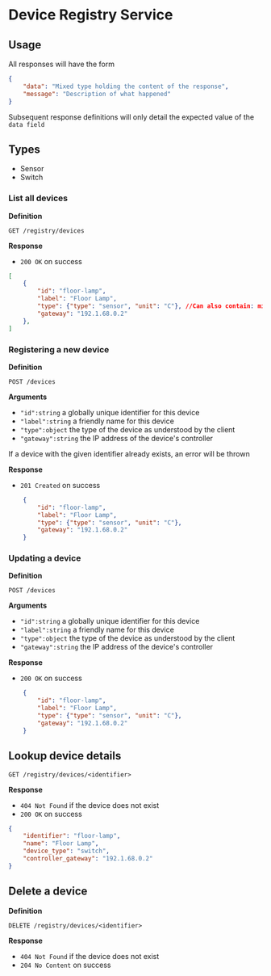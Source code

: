 # Device Registry Service

## Usage

All responses will have the form

```json
{
    "data": "Mixed type holding the content of the response",
    "message": "Description of what happened"
}
```

Subsequent response definitions will only detail the expected value of the `data field`

## Types

* Sensor
* Switch



### List all devices

**Definition**

`GET /registry/devices`

**Response**

- `200 OK` on success

```json
[
    {
        "id": "floor-lamp",
        "label": "Floor Lamp",
        "type": {"type": "sensor", "unit": "C"}, //Can also contain: min/max, 
        "gateway": "192.1.68.0.2"
    },
]
```

### Registering a new device

**Definition**

`POST /devices`

**Arguments**

- `"id":string` a globally unique identifier for this device
- `"label":string` a friendly name for this device
- `"type":object` the type of the device as understood by the client
- `"gateway":string` the IP address of the device's controller

If a device with the given identifier already exists, an error will be thrown

**Response**

- `201 Created` on success

```json
    {
        "id": "floor-lamp",
        "label": "Floor Lamp",
        "type": {"type": "sensor", "unit": "C"},
        "gateway": "192.1.68.0.2"
    }
```


### Updating a device

**Definition**

`POST /devices`

**Arguments**

- `"id":string` a globally unique identifier for this device
- `"label":string` a friendly name for this device
- `"type":object` the type of the device as understood by the client
- `"gateway":string` the IP address of the device's controller

**Response**

- `200 OK` on success

```json
    {
        "id": "floor-lamp",
        "label": "Floor Lamp",
        "type": {"type": "sensor", "unit": "C"},
        "gateway": "192.1.68.0.2"
    }
```



## Lookup device details

`GET /registry/devices/<identifier>`

**Response**

- `404 Not Found` if the device does not exist
- `200 OK` on success

```json
{
    "identifier": "floor-lamp",
    "name": "Floor Lamp",
    "device_type": "switch",
    "controller_gateway": "192.1.68.0.2"
}
```

## Delete a device

**Definition**

`DELETE /registry/devices/<identifier>`

**Response**

- `404 Not Found` if the device does not exist
- `204 No Content` on success